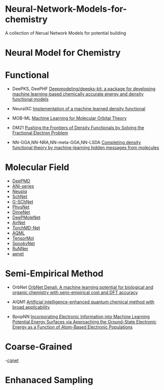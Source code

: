 # Neural-Network-Models-for-chemistry
A collection of Nerual Network Models for potential building
# Neural Model for Chemistry

# Functional

- DeePKS, DeePHF
 [Deepmodeling/deepks-kit: a package for developing machine learning-based chemically accurate energy and density functional models](https://github.com/deepmodeling/deepks-kit)

- NeuralXC 
[Implementation of a machine learned density functional](https://github.com/semodi/neuralxc)

- MOB-ML
[Machine Learning for Molecular Orbital Theory](https://aip.scitation.org/doi/10.1063/5.0032362)

- DM21
[Pushing the Frontiers of Density Functionals by Solving the Fractional Electron Problem](https://github.com/deepmind/deepmind-research/tree/master/density_functional_approximation_dm21)
- NN-GGA,NN-NRA,NN-meta-GGA,NN-LSDA
[Completing density functional theory by machine-learning hidden messages from molecules](https://github.com/ml-electron-project/NNfunctional)


# Molecular Field

- [DeePMD](https://github.com/deepmodeling/deepmd-kit)
- [ANI-series](https://github.com/aiqm/torchani)
- [Neupiq](https://github.com/mir-group/nequip)
- [SchNet](https://github.com/atomistic-machine-learning/SchNet)
- [G-SChNet](https://github.com/atomistic-machine-learning/G-SchNet)
- [PhysNet](https://github.com/MMunibas/PhysNet)
- [DimeNet](https://github.com/gasteigerjo/dimenet)
- [DeePMoleNet](https://github.com/Frank-LIU-520/DeepMoleNet)
- [AirNet](https://github.com/helloyesterday/AirNet)
- [TorchMD-Net](https://github.com/torchmd/torchmd-net)
- [AQML](https://github.com/binghuang2018/aqml)
- [TensorMol](https://github.com/jparkhill/TensorMol)
- [SpookyNet](https://github.com/OUnke/SpookyNet)
- [RuNNer](https://www.uni-goettingen.de/de/software/616512.html)
- [aenet](https://github.com/atomisticnet/aenet)
# Semi-Empirical Method

- OrbNet
[OrbNet Denali: A machine learning potential for biological and organic chemistry with semi-empirical cost and DFT accuracy](https://arxiv.org/abs/2107.00299)

- AIQM1
[Artificial intelligence-enhanced quantum chemical method with broad applicability](https://www.nature.com/articles/s41467-021-27340-2)
- BpopNN 
[Incorporating Electronic Information into Machine Learning Potential Energy Surfaces via Approaching the Ground-State Electronic Energy as a Function of Atom-Based Electronic Populations](https://pubs.acs.org/doi/pdf/10.1021/acs.jctc.0c00217)
# Coarse-Grained 
-[cgnet](https://github.com/coarse-graining/cgnet)
# Enhanaced Sampling

